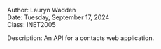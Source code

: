 Author: Lauryn Wadden  
Date: Tuesday, September 17, 2024  
Class: INET2005  

Description: An API for a contacts web application.  
